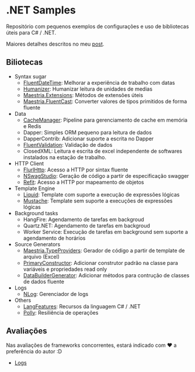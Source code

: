 # .NET Samples

Repositório com pequenos exemplos de configurações e uso de bibliotecas úteis para C# / .NET.

Maiores detalhes descritos no meu [post](https://fabionaspolini.medium.com/bibliotecas-para-incrementar-a-produtividade-em-c-net-52749e9329d3).

## Biliotecas

- Syntax sugar
  - [FluentDateTime](FluentDateTime): Melhorar a experiência de trabalho com datas
  - [Humanizer](Humanizer): Humanizar leitura de unidades de medias
  - [Maestria.Extensions](MaestriaExtensions): Métodos de extensões úteis
  - [Maestria.FluentCast](MaestriaFluentCast): Converter valores de tipos primitidos de forma fluente
- Data
  - [CacheManager](CacheManager): Pipeline para gerenciamento de cache em memória e Redis
  - Dapper: Simples ORM pequeno para leitura de dados
  - DapperContrib: Adicionar suporte a escrita no Dapper
  - [FluentValidation](FluentValidation): Validação de dados
  - ClosedXML: Leitura e escrita de excel independente de softwares instalados na estação de trabalho.
- HTTP Client
  - [FlurlHttp](FlurlHttp): Acesso a HTTP por sintax fluente
  - [NSwagStudio](NSwagStudio): Geração de código a partir de especificação swagger
  - [Refit](Refit): Acesso a HTTP por mapeamento de objetos
- Template Engine
  - [Liquid](Liquid): Template com suporte a execução de expressões lógicas
  - [Mustache](Mustache): Template sem suporte a execuções de expressões lógicas
- Background tasks
  - HangFire: Agendamento de tarefas em backgroud
  - Quartz.NET: Agendamento de tarefas em backgroud
  - Worker Service: Execução de tarefas em background sem suporte a agendamento de horários
- Source Generators
  - [Maestria.TypeProviders](MaestriaTypeProviders): Gerador de código a partir de template de arquivo (Excel)
  - [PrimaryConstructor](PrimaryConstructor): Adicionar construtor padrão na classe para variáveis e propriedades read only
  - [DataBuilderGenerator](DataBuilderGenerator): Adicionar métodos para contrução de classes de dados fluente
- Logs
  - [NLog](NLog): Gerenciador de logs
- Others
  - [LangFeatures](LangFeatures): Recursos da linguagem C# / .NET
  - [Polly](Polly): Resiliência de operações


## Avaliações

Nas avaliações de frameworks concorrentes, estará indicado com :heart: a preferência do autor :D

- [Logs](Docs/Logs.md)